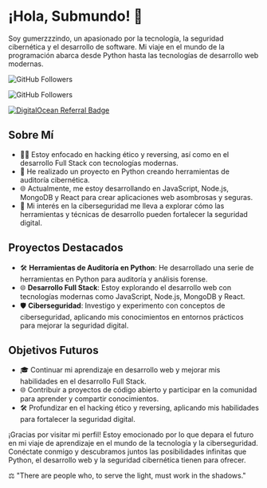 # ¡Hola, Submundo! 👋

Soy gumerzzzindo, un apasionado por la tecnología, la seguridad cibernética y el desarrollo de software. Mi viaje en el mundo de la programación abarca desde Python hasta las tecnologías de desarrollo web modernas.

![GitHub Followers](https://img.shields.io/github/followers/gumerzzzindo?style=social)

![GitHub Followers](https://img.shields.io/github/stars/gumerzzzindo?style=social)

[![DigitalOcean Referral Badge](https://web-platforms.sfo2.cdn.digitaloceanspaces.com/WWW/Badge%202.svg)](https://www.digitalocean.com/?refcode=6f6114869171&utm_campaign=Referral_Invite&utm_medium=Referral_Program&utm_source=badge)

## Sobre Mí
- 👨‍💻 Estoy enfocado en hacking ético y reversing, así como en el desarrollo Full Stack con tecnologías modernas.
- 🐍 He realizado un proyecto en Python creando herramientas de auditoría cibernética.
- 🌐 Actualmente, me estoy desarrollando en JavaScript, Node.js, MongoDB y React para crear aplicaciones web asombrosas y seguras.
- 🔐 Mi interés en la ciberseguridad me lleva a explorar cómo las herramientas y técnicas de desarrollo pueden fortalecer la seguridad digital.

## Proyectos Destacados
- 🛠️ **Herramientas de Auditoría en Python**: He desarrollado una serie de herramientas en Python para auditoría y análisis forense.
- 🌐 **Desarrollo Full Stack**: Estoy explorando el desarrollo web con tecnologías modernas como JavaScript, Node.js, MongoDB y React.
- 🛡️ **Ciberseguridad**: Investigo y experimento con conceptos de ciberseguridad, aplicando mis conocimientos en entornos prácticos para mejorar la seguridad digital.

## Objetivos Futuros
- 🎓 Continuar mi aprendizaje en desarrollo web y mejorar mis habilidades en el desarrollo Full Stack.
- 🌐 Contribuir a proyectos de código abierto y participar en la comunidad para aprender y compartir conocimientos.
- 🛠️ Profundizar en el hacking ético y reversing, aplicando mis habilidades para fortalecer la seguridad digital.

¡Gracias por visitar mi perfil! Estoy emocionado por lo que depara el futuro en mi viaje de aprendizaje en el mundo de la tecnología y la ciberseguridad. Conéctate conmigo y descubramos juntos las posibilidades infinitas que Python, el desarrollo web y la seguridad cibernética tienen para ofrecer.

⚖ "There are people who, to serve the light, must work in the shadows."
